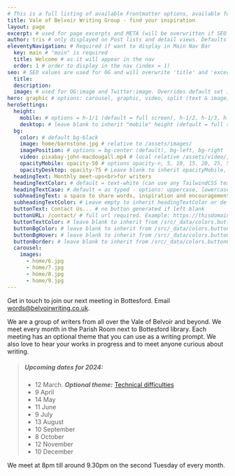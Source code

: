 ```yaml
---
# This is a full listing of available Frontmatter options, available for any content (.md) file.
title: Vale of Belvoir Writing Group - find your inspiration
layout: page
excerpt: # used for page excerpts and META (will be overwritten if SEO used below)
author: tris # only displayed on Post lists and detail views. Defaults to _data/meta.authorURL
eleventyNavigation: # Required if want to display in Main Nav Bar
  key: main # "main" is required
  title: Welcome # as it will appear in the nav
  order: 1 # order to display in the nav (index = 1)
seo: # SEO values are used for OG and will overwrite 'title' and 'excerpt' above
  title:
  description:
  image: # used for OG:image and Twitter:image. Overrides default set in _data/meta.siteImage
hero: graphic # options: carousel, graphic, video, split (text & image)
heroSettings:
  height:
    mobile: # options = h-1/1 (default = full screen), h-1/2, h-1/3, h-3/4, h-9/10, h-48 (12rem, 192px), h-56 (14rem, 224px), h-64 (16rem, 256px)
    desktop: # leave blank to inherit "mobile" height (default = full screen)
  bg:
    color: # default bg-black
    image: home/barnstone.jpg # relative to /assets/images/
    imagePosition: # options = bg-center (default), bg-left, bg-right
    video: pixabay-john-macdougall.mp4 # local relative /assets/video/, or full https://... if remote?
    opacityMobile: opacity-50 # options opacity-n, 5, 10, 15, 20, 25, 50, 75, 100 (default)
    opacityDesktop: opacity-75 # Leave blank to inherit opacityMobile, use same options as opacityMobile
  headingText: Monthly meet-ups<br>for writers
  headingTextColor: # default = text-white (can use any TailwindCSS text-[color]-[xxx])
  headingTextCase: # default = as typed - options: uppercase, lowercase, capitalize
  subheadingText: a space to share words, inspiration and encouragement
  subheadingTextColor: # Leave empty to inherit headingTextColor or default (text-white) or use any text-[color]-[xxx]
  buttonText: Contact Us... # no button generated if left blank
  buttonURL: /contact/ # full url required. Example: https://thisdomain.com/somepage/
  buttonTextColor: # leave blank to inherit from /src/_data/colors.buttonCustom or buttonDefault
  buttonBgColor: # leave blank to inherit from /src/_data/colors.buttonCustom.bg or buttonDefault.bg
  buttonBgHover: # leave blank to inherit from /src/_data/colors.buttonCustom.bgHover or buttonDefault.bgHover
  buttonBorder: # leave blank to inherit from /src/_data/colors.buttonCustom.border or buttonDefault.border
  carousel:
    images:
      - home/6.jpg
      - home/7.jpg
      - home/8.jpg
      - home/9.jpg
---
```


Get in touch to join our next meeting in Bottesford. Email words@belvoirwriting.co.uk. 

We are a group of writers from all over the Vale of Belvoir and beyond. We meet every month in the Parish Room next to Bottesford library. Each meeting has an optional theme that you can use as a writing prompt. We also love to hear your works in progress and to meet anyone curious about writing.

> ##### Upcoming dates for 2024:
>
> - 12 March. ***Optional theme:*** [Technical difficulties](/2024/02/17/technical-difficulties)
> - 9 April
> - 14 May
> - 11 June
> - 9 July
> - 13 August
> - 10 September
> - 8 October
> - 12 November
> - 10 December

We meet at 8pm till around 9.30pm on the second Tuesday of every month.
